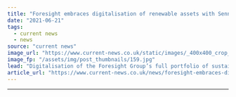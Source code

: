 ```yaml
---
title: "Foresight embraces digitalisation of renewable assets with Sennen partnership"
date: "2021-06-21"
tags: 
  - current news
  - news
source: "current news"
image_url: "https://www.current-news.co.uk/static/images/_400x400_crop_center-center/Shoals-Hook-Solar-Farm-image-Foresight.jpg"
image_fp: "/assets/img/post_thumbnails/159.jpg"
lead: "​Digitalisation of the Foresight Group’s full portfolio of sustainable infrastructure – including UK solar and wind assets – is well underway."
article_url: "https://www.current-news.co.uk/news/foresight-embraces-digitalisation-of-renewable-assets-with-sennen-partnership?utm_source=rss-feeds&utm_medium=rss&utm_campaign=rss"
---
```


---
